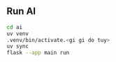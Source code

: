 ## Run AI

```bash
cd ai
uv venv
.venv/bin/activate.<gi gi do tuy>
uv sync
flask --app main run
```
